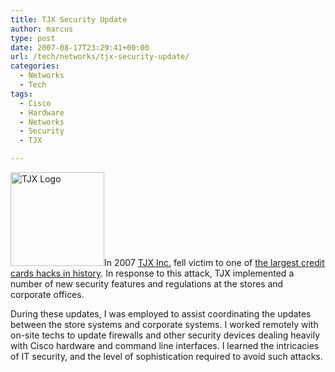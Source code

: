 ```yaml
---
title: TJX Security Update
author: marcus
type: post
date: 2007-08-17T23:29:41+00:00
url: /tech/networks/tjx-security-update/
categories:
  - Networks
  - Tech
tags:
  - Cisco
  - Hardware
  - Networks
  - Security
  - TJX

---
```

<a href="http://www.tjx.com/" target="_blank"><img class="alignleft wp-image-469 size-thumbnail" src="http://alexmarc.us/wp-content/uploads/2014/01/tjx-150x150.jpg" alt="TJX Logo" width="150" height="150" /></a>In 2007 [TJX Inc.][1] fell victim to one of <a href="http://www.wired.com/2010/03/tjx-sentencing/" target="_blank">the largest credit cards hacks in history</a>. In response to this attack, TJX implemented a number of new security features and regulations at the stores and corporate offices.

During these updates, I was employed to assist coordinating the updates between the store systems and corporate systems. I worked remotely with on-site techs to update firewalls and other security devices dealing heavily with Cisco hardware and command line interfaces. I learned the intricacies of IT security, and the level of sophistication required to avoid such attacks.

 [1]: http://www.tjx.com/